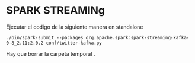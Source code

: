 # SPARK STREAMINg  #

Ejecutar el codigo de la siguiente manera en standalone

```
./bin/spark-submit --packages org.apache.spark:spark-streaming-kafka-0-8_2.11:2.0.2 conf/twitter-kafka.py
```

Hay que borrar la carpeta temporal . 